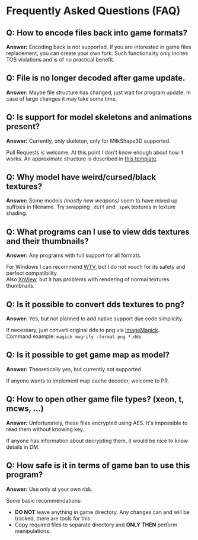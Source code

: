 # Frequently Asked Questions (FAQ)

## Q: **How to encode files back into game formats?**

**Answer:** Encoding back is not supported. If you are interested in game files replacement, you can create your own fork. Such functionality only incites TOS violations and is of no practical benefit.

## Q: **File is no longer decoded after game update.**

**Answer:** Maybe file structure has changed, just wait for program update. In case of large changes it may take some time.

## Q: **Is support for model skeletons and animations present?**

**Answer:** Currently, only skeleton, only for MilkShape3D supported.

Pull Requests is welcome. At this point I don't know enough about how it works. An approximate structure is described in [this template](https://github.com/onejeuu/sc-file/blob/master/templates/MCSA.bt#L215).

## Q: **Why model have weird/cursed/black textures?**

**Answer:** Some models _(mostly new weapons)_ seem to have mixed up suffixes in filename. Try swapping `_diff` and `_spek` textures in texture shading.

## Q: **What programs can I use to view dds textures and their thumbnails?**

**Answer:** Any programs with full support for all formats.

For Windows I can recommend [WTV](https://www.moddb.com/downloads/windows-texture-viewer-v089b), but I do not vouch for its safety and perfect compatibility. \
Also [XnView](https://www.xnview.com/), but it has problems with rendering of normal textures thumbnails.

## Q: **Is it possible to convert dds textures to png?**

**Answer:** Yes, but not planned to add native support due code simplicity.

If necessary, just convert original dds to png via [ImageMagick](https://imagemagick.org). \
 Command example: `magick mogrify -format png *.dds`

## Q: **Is it possible to get game map as model?**

**Answer:** Theoretically yes, but currently not supported.

If anyone wants to implement map cache decoder, welcome to PR.

## Q: **How to open other game file types? (xeon, t, mcws, ...)**

**Answer:** Unfortunately, these files encrypted using AES. It's impossible to read them without knowing key.

If anyone has information about decrypting them, it would be nice to know details in DM.

## Q: **How safe is it in terms of game ban to use this program?**

**Answer:** Use only at your own risk.

Some basic recommendations:

- **DO NOT** leave anything in game directory. Any changes can and will be tracked, there are tools for this.
- Copy required files to separate directory and **ONLY THEN** perform manipulations.
